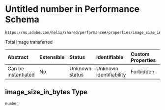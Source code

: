 # Untitled number in Performance Schema

```txt
https://ns.adobe.com/helix/shared/performance#/properties/image_size_in_bytes
```

Total Image transferred

| Abstract            | Extensible | Status         | Identifiable            | Custom Properties | Additional Properties | Access Restrictions | Defined In                                                                 |
| :------------------ | :--------- | :------------- | :---------------------- | :---------------- | :-------------------- | :------------------ | :------------------------------------------------------------------------- |
| Can be instantiated | No         | Unknown status | Unknown identifiability | Forbidden         | Allowed               | none                | [performance.schema.json*](performance.schema.json "open original schema") |

## image_size_in_bytes Type

`number`

